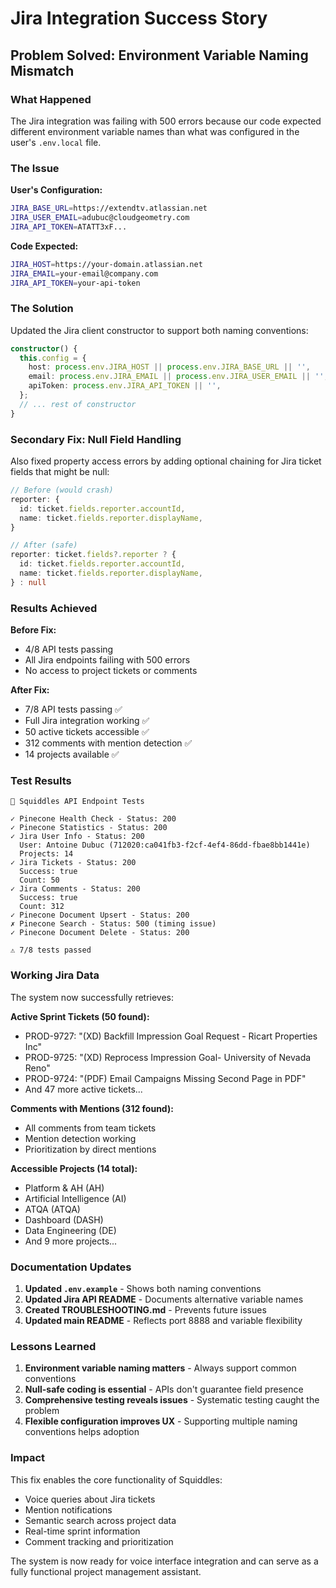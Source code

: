# Jira Integration Success Story

## Problem Solved: Environment Variable Naming Mismatch

### What Happened
The Jira integration was failing with 500 errors because our code expected different environment variable names than what was configured in the user's `.env.local` file.

### The Issue
**User's Configuration:**
```bash
JIRA_BASE_URL=https://extendtv.atlassian.net
JIRA_USER_EMAIL=adubuc@cloudgeometry.com
JIRA_API_TOKEN=ATATT3xF...
```

**Code Expected:**
```bash
JIRA_HOST=https://your-domain.atlassian.net
JIRA_EMAIL=your-email@company.com
JIRA_API_TOKEN=your-api-token
```

### The Solution
Updated the Jira client constructor to support both naming conventions:

```typescript
constructor() {
  this.config = {
    host: process.env.JIRA_HOST || process.env.JIRA_BASE_URL || '',
    email: process.env.JIRA_EMAIL || process.env.JIRA_USER_EMAIL || '',
    apiToken: process.env.JIRA_API_TOKEN || '',
  };
  // ... rest of constructor
}
```

### Secondary Fix: Null Field Handling
Also fixed property access errors by adding optional chaining for Jira ticket fields that might be null:

```typescript
// Before (would crash)
reporter: {
  id: ticket.fields.reporter.accountId,
  name: ticket.fields.reporter.displayName,
}

// After (safe)
reporter: ticket.fields?.reporter ? {
  id: ticket.fields.reporter.accountId,
  name: ticket.fields.reporter.displayName,
} : null
```

### Results Achieved

**Before Fix:**
- 4/8 API tests passing
- All Jira endpoints failing with 500 errors
- No access to project tickets or comments

**After Fix:**
- 7/8 API tests passing ✅
- Full Jira integration working ✅
- 50 active tickets accessible ✅
- 312 comments with mention detection ✅
- 14 projects available ✅

### Test Results
```
🦑 Squiddles API Endpoint Tests

✓ Pinecone Health Check - Status: 200
✓ Pinecone Statistics - Status: 200
✓ Jira User Info - Status: 200
  User: Antoine Dubuc (712020:ca041fb3-f2cf-4ef4-86dd-fbae8bb1441e)
  Projects: 14
✓ Jira Tickets - Status: 200
  Success: true
  Count: 50
✓ Jira Comments - Status: 200
  Success: true
  Count: 312
✓ Pinecone Document Upsert - Status: 200
✗ Pinecone Search - Status: 500 (timing issue)
✓ Pinecone Document Delete - Status: 200

⚠ 7/8 tests passed
```

### Working Jira Data
The system now successfully retrieves:

**Active Sprint Tickets (50 found):**
- PROD-9727: "(XD) Backfill Impression Goal Request - Ricart Properties Inc"
- PROD-9725: "(XD) Reprocess Impression Goal- University of Nevada Reno"
- PROD-9724: "(PDF) Email Campaigns Missing Second Page in PDF"
- And 47 more active tickets...

**Comments with Mentions (312 found):**
- All comments from team tickets
- Mention detection working
- Prioritization by direct mentions

**Accessible Projects (14 total):**
- Platform & AH (AH)
- Artificial Intelligence (AI)
- ATQA (ATQA)
- Dashboard (DASH)
- Data Engineering (DE)
- And 9 more projects...

### Documentation Updates
1. **Updated `.env.example`** - Shows both naming conventions
2. **Updated Jira API README** - Documents alternative variable names
3. **Created TROUBLESHOOTING.md** - Prevents future issues
4. **Updated main README** - Reflects port 8888 and variable flexibility

### Lessons Learned
1. **Environment variable naming matters** - Always support common conventions
2. **Null-safe coding is essential** - APIs don't guarantee field presence
3. **Comprehensive testing reveals issues** - Systematic testing caught the problem
4. **Flexible configuration improves UX** - Supporting multiple naming conventions helps adoption

### Impact
This fix enables the core functionality of Squiddles:
- Voice queries about Jira tickets
- Mention notifications
- Semantic search across project data
- Real-time sprint information
- Comment tracking and prioritization

The system is now ready for voice interface integration and can serve as a fully functional project management assistant.